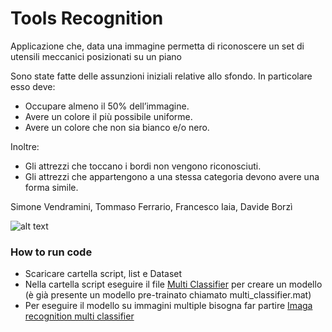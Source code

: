 # Tools Recognition
Applicazione che, data una immagine permetta di riconoscere un set di utensili meccanici posizionati su un piano

Sono state fatte delle assunzioni iniziali relative allo sfondo. In particolare esso deve: 
- Occupare almeno il 50% dell’immagine. 
- Avere un colore il più possibile uniforme. 
- Avere un colore che non sia bianco e/o nero.

Inoltre:
- Gli attrezzi che toccano i bordi non vengono riconosciuti. 
- Gli attrezzi che appartengono a una stessa categoria devono avere una forma simile.

Simone Vendramini,
Tommaso Ferrario,
Francesco Iaia,
Davide Borzì

![alt text](https://github.com/Svendra4UniMiB/ToolsRecognition/blob/main/im_relazione/mokina.png)

### How to run code
- Scaricare cartella script, list e Dataset
- Nella cartella script eseguire il file [Multi Classifier](scripts/multi_classifier.m) per creare un modello
(è già presente un modello pre-trainato chiamato multi_classifier.mat)
- Per eseguire il modello su immagini multiple bisogna far partire [Imaga recognition multi classifier](scripts/image_recognition_multi_classifier.m)
